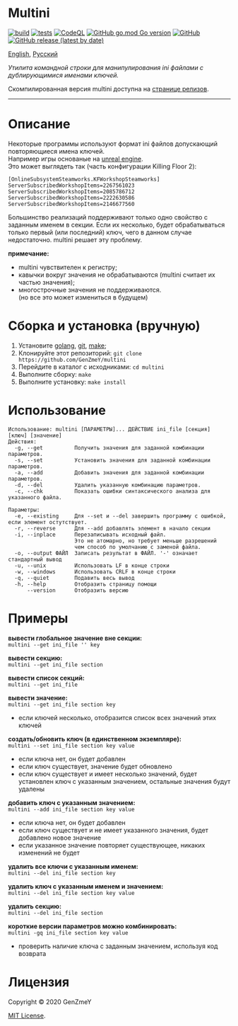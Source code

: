 # Multini

[![build](https://github.com/GenZmeY/multini/workflows/build/badge.svg)](https://github.com/GenZmeY/multini/actions?query=workflow%3Abuild)
[![tests](https://github.com/GenZmeY/multini/workflows/tests/badge.svg)](https://github.com/GenZmeY/multini/actions?query=workflow%3Atests)
[![CodeQL](https://github.com/GenZmeY/multini/workflows/CodeQL/badge.svg)](https://github.com/GenZmeY/multini/security/code-scanning)
[![GitHub go.mod Go version](https://img.shields.io/github/go-mod/go-version/GenZmeY/multini)](https://golang.org)
[![GitHub](https://img.shields.io/github/license/genzmey/multini)](LICENSE)
[![GitHub release (latest by date)](https://img.shields.io/github/v/release/GenZmeY/multini)](https://github.com/GenZmeY/multini/releases)

[English](README.md), [Русский](README-ru.md)

*Утилита командной строки для манипулирования ini файлами с дублирующимися именами ключей.*

Скомпилированная версия multini доступна на [странице релизов](https://github.com/GenZmeY/multini/releases).

***

# Описание
Некоторые программы используют формат ini файлов допускающий повторяющиеся имена ключей.  
Например игры основаные на [unreal engine](https://en.wikipedia.org/wiki/Unreal_Engine).  
Это может выглядеть так (часть конфигурации Killing Floor 2):
```
[OnlineSubsystemSteamworks.KFWorkshopSteamworks]
ServerSubscribedWorkshopItems=2267561023
ServerSubscribedWorkshopItems=2085786712
ServerSubscribedWorkshopItems=2222630586
ServerSubscribedWorkshopItems=2146677560
```
Большинство реализаций поддерживают только одно свойство с заданным именем в секции. Если их несколько, будет обрабатываться только первый (или последний) ключ, чего в данном случае недостаточно. multini решает эту проблему.

**примечание:**  
- multini чувствителен к регистру;  
- кавычки вокруг значения не обрабатываются (multini считает их частью значения);  
- многострочные значения не поддерживаются.  
(но все это может измениться в будущем)  

# Сборка и установка (вручную)
1. Установите [golang](https://golang.org), [git](https://git-scm.com/), [make](https://www.gnu.org/software/make/);
2. Клонируйте этот репозиторий: `git clone https://github.com/GenZmeY/multini`
3. Перейдите в каталог с исходниками: `cd multini`
4. Выполните сборку: `make`
5. Выполните установку: `make install`

# Использование
```
Использование: multini [ПАРАМЕТРЫ]... ДЕЙСТВИЕ ini_file [секция] [ключ] [значение]
Действия:
  -g, --get          Получить значения для заданной комбинации параметров.
  -s, --set          Установить значения для заданной комбинации параметров.
  -a, --add          Добавить значения для заданной комбинации параметров.
  -d, --del          Удалить указанную комбинацию параметров.
  -c, --chk          Показать ошибки синтаксического анализа для указанного файла.

Параметры:
  -e, --existing     Для --set и --del завершить программу с ошибкой, если элемент остутствует.
  -r, --reverse      Для --add добавлять элемент в начало секции
  -i, --inplace      Перезаписывать исходный файл.
                     Это не атомарно, но требует меньше разрешений
                     чем способ по умолчанию с заменой файла.
  -o, --output ФАЙЛ  Записать результат в ФАЙЛ. '-' означает стандартный вывод
  -u, --unix         Использовать LF в конце строки
  -w, --windows      Использовать CRLF в конце строки
  -q, --quiet        Подавить весь вывод
  -h, --help         Отобразить страницу помощи
      --version      Отобразить версию
```

# Примеры
**вывести глобальное значение вне секции:**  
`multini --get ini_file '' key`

**вывести секцию:**  
`multini --get ini_file section`

**вывести список секций:**  
`multini --get ini_file`

**вывести значение:**  
`multini --get ini_file section key`  
- если ключей несколько, отобразится список всех значений этих ключей

**создать/обновить ключ (в единственном экземпляре):**  
`multini --set ini_file section key value`  
- если ключа нет, он будет добавлен  
- если ключ существует, значение будет обновлено  
- если ключ существует и имеет несколько значений, будет установлен ключ с указанным значением, остальные значения будут удалены

**добавить ключ с указанным значением:**  
`multini --add ini_file section key value`  
- если ключа нет, он будет добавлен
- если ключ существует и не имеет указанного значения, будет добавлено новое значение
- если указанное значение повторяет существующее, никаких изменений не будет

**удалить все ключи с указанным именем:**  
`multini --del ini_file section key`

**удалить ключ с указанным именем и значением:**  
`multini --del ini_file section key value`

**удалить секцию:**  
`multini --del ini_file section`

**короткие версии параметров можно комбинировать:**  
`multini -gq ini_file section key value`  
- проверить наличие ключа с заданным значением, используя код возврата

# Лицензия
Copyright © 2020 GenZmeY

[MIT License](LICENSE).

